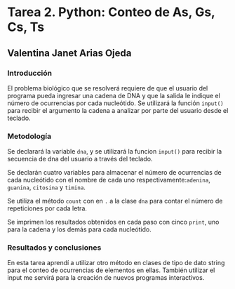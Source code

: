 # Tarea 2. Python: Conteo de As, Gs, Cs, Ts
## Valentina Janet Arias Ojeda
###  Introducción

El problema biológico que se resolverá requiere de que el usuario del programa pueda ingresar una cadena de DNA y que la salida le indique el número de ocurrencias por cada nucleótido.
Se utilizará la función `input()` para recibir el argumento la cadena a analizar por parte del usuario desde el teclado.

### Metodología

Se declarará la variable `dna`, y se utilizará la funcion `input()` para recibir la secuencia de dna del usuario a través del teclado.

Se declarán cuatro variables para almacenar el número de ocurrencias de cada nucleótido con el nombre de cada uno respectivamente:`adenina`, `guanina`, `citosina` y `timina`.

Se utiliza el método `count` con en `.` a la clase `dna` para contar el número de repeticiones por cada letra.

Se imprimen los resultados obtenidos en cada paso con cinco `print`, uno para la cadena y los demás para cada nucleótido.

### Resultados y conclusiones

En esta tarea aprendí a utilizar otro método en clases de tipo de dato string para el conteo de ocurrencias de elementos en ellas.
También utilizar el input me servirá para la creación de nuevos programas interactivos.